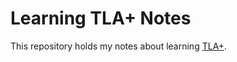 # Learning TLA+ Notes

This repository holds my notes about learning [TLA+](https://lamport.azurewebsites.net/tla/tla.html).

